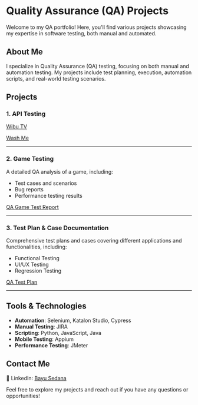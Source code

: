 # Quality Assurance (QA) Projects

Welcome to my QA portfolio! Here, you'll find various projects showcasing my expertise in software testing, both manual and automated.

## About Me
I specialize in Quality Assurance (QA) testing, focusing on both manual and automation testing. My projects include test planning, execution, automation scripts, and real-world testing scenarios.

## Projects

### 1. API Testing

[Wibu TV](https://documenter.getpostman.com/view/15027153/TzJuBJ63)

[Wash Me](https://documenter.getpostman.com/view/15027153/TzRSgTCb)

---

### 2. Game Testing
A detailed QA analysis of a game, including:
- Test cases and scenarios
- Bug reports
- Performance testing results

[QA Game Test Report](https://drive.google.com/drive/folders/1I6TK8Zzp6675-fLmT04rj1hLsqqZh1VR?usp=sharing)

---

### 3. Test Plan & Case Documentation
Comprehensive test plans and cases covering different applications and functionalities, including:
- Functional Testing
- UI/UX Testing
- Regression Testing

[QA Test Plan](https://drive.google.com/drive/folders/11lnS_O8YrXA3Ofe4l1Q9_nPJpVZSS1F2?usp=sharing)

---

## Tools & Technologies
- **Automation**: Selenium, Katalon Studio, Cypress
- **Manual Testing**: JIRA
- **Scripting**: Python, JavaScript, Java
- **Mobile Testing**: Appium
- **Performance Testing**: JMeter

## Contact Me
🔗 LinkedIn: [Bayu Sedana](https://linkedin.com/in/bayusedana)  

Feel free to explore my projects and reach out if you have any questions or opportunities!
